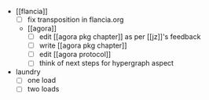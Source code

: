 - [[flancia]]
  - [ ] fix transposition in flancia.org
  - [[agora]]
    - [ ] edit [[agora pkg chapter]] as per [[jz]]'s feedback
    - [ ] write [[agora pkg chapter]]
    - [ ] edit [[agora protocol]]
    - [ ] think of next steps for hypergraph aspect
- laundry
  - [ ] one load
  - [ ] two loads
